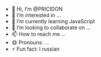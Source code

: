 - 👋 Hi, I’m @PRICIDON
- 👀 I’m interested in ...
- 🌱 I’m currently learning JavaScript
- 💞️ I’m looking to collaborate on ...
- 📫 How to reach me ...
- 😄 Pronouns: ...
- ⚡ Fun fact: I russian

<!---
PRICIDON/PRICIDON is a ✨ special ✨ repository because its `README.md` (this file) appears on your GitHub profile.
You can click the Preview link to take a look at your changes.
--->
